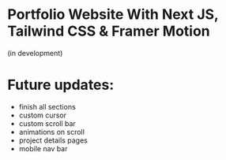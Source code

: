 # Portfolio Website With Next JS, Tailwind CSS & Framer Motion
(in development)
# Future updates:
- finish all sections
- custom cursor
- custom scroll bar
- animations on scroll
- project details pages
- mobile nav bar